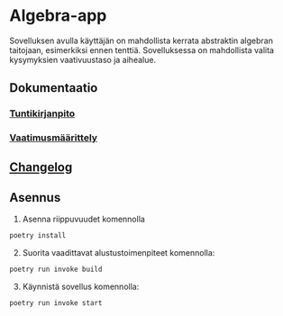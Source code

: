 # Algebra-app

Sovelluksen avulla käyttäjän on mahdollista kerrata abstraktin algebran taitojaan, esimerkiksi ennen tenttiä. Sovelluksessa on mahdollista valita kysymyksien vaativuustaso ja aihealue.

## Dokumentaatio
### [Tuntikirjanpito](https://github.com/immone/ot-harjoitustyo-s2023/blob/master/dokumentaatio/tuntikirjanpito.md)
### [Vaatimusmäärittely](https://github.com/immone/ot-harjoitustyo-s2023/blob/master/dokumentaatio/vaatimusmaarittely.md)
## [Changelog](https://github.com/immone/ot-harjoitustyo-s2023/blob/master/dokumentaatio/changelog.md)

## Asennus
1. Asenna riippuvuudet komennolla
```bash
poetry install
```

2. Suorita vaadittavat alustustoimenpiteet komennolla:

```bash
poetry run invoke build
```

3. Käynnistä sovellus komennolla:

```bash
poetry run invoke start
```
